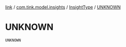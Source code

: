 [link](../../index.md) / [com.tink.model.insights](../index.md) / [InsightType](index.md) / [UNKNOWN](./-u-n-k-n-o-w-n.md)

# UNKNOWN

`UNKNOWN`